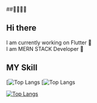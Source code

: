
##🥇🥇🥇🥇
## Hi there 
I am currently working on Flutter :metal:  
I am  MERN STACK Developer :muscle:   


## MY Skill
[![Top Langs](https://img.shields.io/badge/-flutter-black?logo=flutter)
[![Top Langs](https://img.shields.io/badge/-Reacts-black?logo=React)



[![Top Langs](https://github-readme-stats.vercel.app/api/top-langs/?username=anuraghazra&layout=compact)](https://github.com/anuraghazra/github-readme-stats)
